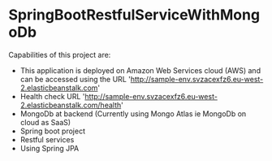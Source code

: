 # SpringBootRestfulServiceWithMongoDb
Capabilities of this project are:
* This application is deployed on Amazon Web Services cloud (AWS) and can be accessed using the URL 'http://sample-env.svzacexfz6.eu-west-2.elasticbeanstalk.com'
* Health check URL 'http://sample-env.svzacexfz6.eu-west-2.elasticbeanstalk.com/health'
* MongoDb at backend (Currently using Mongo Atlas ie MongoDb on cloud as SaaS)
* Spring boot project
* Restful services
* Using Spring JPA
